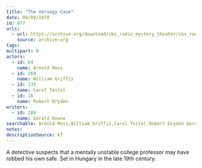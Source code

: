 ```yaml
---
title: "The Versegy Case"
date: 08/09/1978
id: 877
urls: 
  - url: https://archive.org/download/cbs_radio_mystery_theater/cbs_radio_mystery_theater-0851-0900.zip/cbs_radio_mystery_theater-0851-0900%2Fcbsrmt_0877_the_versegy_case.mp3
    source: archive-org
tags: 
multipart: 0
actors:  
  - id: 64
    name: Arnold Moss  
  - id: 269
    name: William Griffis  
  - id: 135
    name: Carol Teitel  
  - id: 16
    name: Robert Dryden
writers:  
  - id: 284
    name: Gerald Keane
searchable: Arnold Moss,William Griffis,Carol Teitel,Robert Dryden Gerald Keane
notes: 
descriptionSource: kf
---
```

A detective suspects that a mentally unstable college professor may have robbed his own safe. Set in Hungary in the late 19th century.